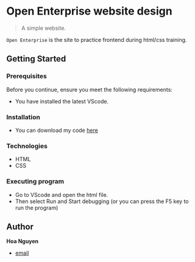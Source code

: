 # Open Enterprise website design
> A simple website.

`Open Enterprise` is the site to practice frontend during html/css training.

## Getting Started 

### Prerequisites

Before you continue, ensure you meet the following requirements:
* You have installed the latest VScode.

### Installation
* You can download my code [here](https://github.com/jinety/practice-html-css)

### Technologies
* HTML
* CSS

### Executing program
* Go to VScode and open the html file.
* Then select Run and Start debugging (or you can press the F5 key to run the program)

## Author
**Hoa Nguyen**
* [email](email:vhoa1000@gmail.com)


